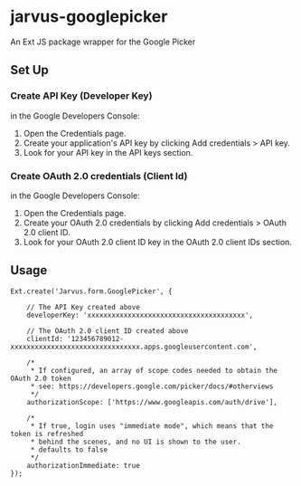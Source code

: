 # jarvus-googlepicker
An Ext JS package wrapper for the Google Picker

## Set Up

### Create API Key (Developer Key)
in the Google Developers Console:

1. Open the Credentials page.
2. Create your application's API key by clicking Add credentials > API key.
3. Look for your API key in the API keys section.

### Create OAuth 2.0 credentials (Client Id)
in the Google Developers Console:

1. Open the Credentials page.
2. Create your OAuth 2.0 credentials by clicking Add credentials > OAuth 2.0 client ID.
3. Look for your OAuth 2.0 client ID key in the OAuth 2.0 client IDs section.


## Usage
    Ext.create('Jarvus.form.GooglePicker', {

        // The API Key created above
        developerKey: 'xxxxxxxxxxxxxxxxxxxxxxxxxxxxxxxxxxxxxxx',

        // The OAuth 2.0 client ID created above
        clientId: '123456789012-xxxxxxxxxxxxxxxxxxxxxxxxxxxxxxxx.apps.googleusercontent.com',

        /*
         * If configured, an array of scope codes needed to obtain the OAuth 2.0 token
         * see: https://developers.google.com/picker/docs/#otherviews
         */
        authorizationScope: ['https://www.googleapis.com/auth/drive'],

        /*
         * If true, login uses "immediate mode", which means that the token is refreshed
         * behind the scenes, and no UI is shown to the user.
         * defaults to false
         */
        authorizationImmediate: true
    });

